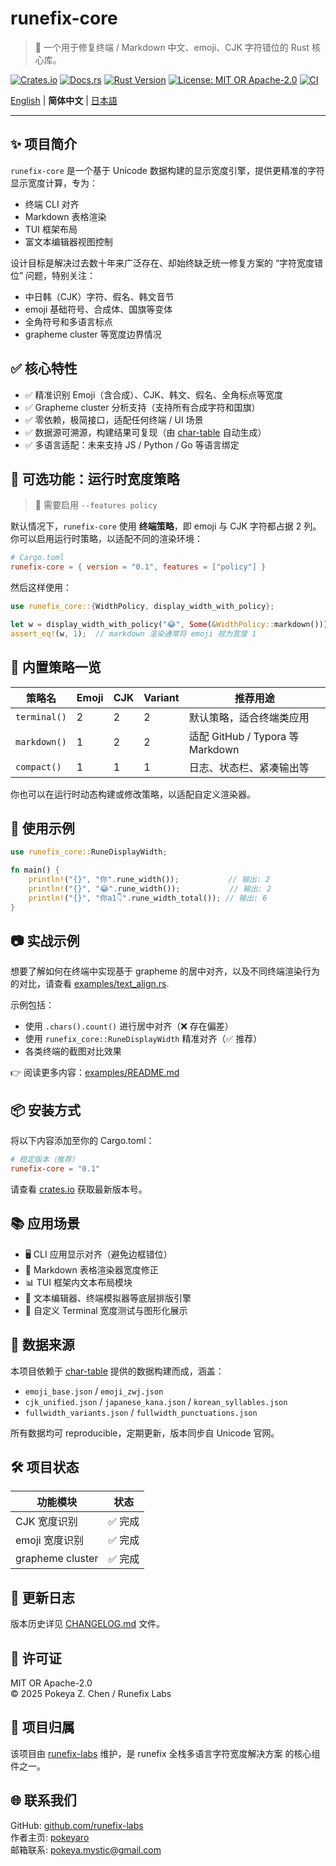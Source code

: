 # runefix-core

> 🎯 一个用于修复终端 / Markdown 中文、emoji、CJK 字符错位的 Rust 核心库。

[![Crates.io](https://img.shields.io/crates/v/runefix-core)](https://crates.io/crates/runefix-core)
[![Docs.rs](https://img.shields.io/docsrs/runefix-core)](https://docs.rs/runefix-core)
[![Rust Version](https://img.shields.io/badge/rust-1.85%2B-orange)](https://www.rust-lang.org)
[![License: MIT OR Apache-2.0](https://img.shields.io/badge/license-MIT%20OR%20Apache--2.0-blue.svg)](./LICENSE)
[![CI](https://github.com/runefix-labs/runefix-core/actions/workflows/ci.yml/badge.svg?branch=master)](https://github.com/runefix-labs/runefix-core/actions/workflows/ci.yml)

[English](./README.md) | **简体中文** | [日本語](./README_ja.md)

---

## ✨ 项目简介

`runefix-core` 是一个基于 Unicode 数据构建的显示宽度引擎，提供更精准的字符显示宽度计算，专为：

- 终端 CLI 对齐
- Markdown 表格渲染
- TUI 框架布局
- 富文本编辑器视图控制

设计目标是解决过去数十年来广泛存在、却始终缺乏统一修复方案的 “字符宽度错位” 问题，特别关注：

- 中日韩（CJK）字符、假名、韩文音节
- emoji 基础符号、合成体、国旗等变体
- 全角符号和多语言标点
- grapheme cluster 等宽度边界情况

## ✅ 核心特性

- ✅ 精准识别 Emoji（含合成）、CJK、韩文、假名、全角标点等宽度
- ✅ Grapheme cluster 分析支持（支持所有合成字符和国旗）
- ✅ 零依赖，极简接口，适配任何终端 / UI 场景
- ✅ 数据源可溯源，构建结果可复现（由 [char-table](https://github.com/runefix-labs/char-table) 自动生成）
- ✅ 多语言适配：未来支持 JS / Python / Go 等语言绑定

## 🧩 可选功能：运行时宽度策略

> 🧪 需要启用 `--features policy`

默认情况下，`runefix-core` 使用 **终端策略**，即 emoji 与 CJK 字符都占据 2 列。 \
你可以启用运行时策略，以适配不同的渲染环境：
```toml
# Cargo.toml
runefix-core = { version = "0.1", features = ["policy"] }
```
然后这样使用：
```rust
use runefix_core::{WidthPolicy, display_width_with_policy};

let w = display_width_with_policy("😂", Some(&WidthPolicy::markdown()));
assert_eq!(w, 1);  // markdown 渲染通常将 emoji 视为宽度 1
```

## 🧠 内置策略一览

| 策略名        | Emoji | CJK | Variant | 推荐用途                         |
| ------------ | ----- | --- | ------- |---------------------------------|
| `terminal()` | 2     | 2   | 2       | 默认策略，适合终端类应用            |
| `markdown()` | 1     | 2   | 2       | 适配 GitHub / Typora 等 Markdown |
| `compact()`  | 1     | 1   | 1       | 日志、状态栏、紧凑输出等            |

你也可以在运行时动态构建或修改策略，以适配自定义渲染器。

## 🚀 使用示例

```rust
use runefix_core::RuneDisplayWidth;

fn main() {
    println!("{}", "你".rune_width());           // 输出: 2
    println!("{}", "😂".rune_width());           // 输出: 2
    println!("{}", "你a1👇".rune_width_total()); // 输出: 6
}
```

## 📷 实战示例

想要了解如何在终端中实现基于 grapheme 的居中对齐，以及不同终端渲染行为的对比，请查看 [examples/text_align.rs](./examples/text_align.rs).

示例包括：

- 使用 `.chars().count()` 进行居中对齐（❌ 存在偏差）
- 使用 `runefix_core::RuneDisplayWidth` 精准对齐（✅ 推荐）
- 各类终端的截图对比效果

👉 阅读更多内容：[examples/README.md](./examples/README.md)

## 📦 安装方式

将以下内容添加至你的 Cargo.toml：

```toml
# 稳定版本（推荐）
runefix-core = "0.1"
```

请查看 [crates.io](https://crates.io/crates/runefix-core) 获取最新版本号。

## 📚 应用场景

- 🖥️ CLI 应用显示对齐（避免边框错位） 
- 🧾 Markdown 表格渲染器宽度修正 
- 📊 TUI 框架内文本布局模块 
- 📄 文本编辑器、终端模拟器等底层排版引擎 
- 🧩 自定义 Terminal 宽度测试与图形化展示

## 📁 数据来源

本项目依赖于 [char-table](https://github.com/runefix-labs/char-table) 提供的数据构建而成，涵盖：

- `emoji_base.json` / `emoji_zwj.json`
- `cjk_unified.json` / `japanese_kana.json` / `korean_syllables.json` 
- `fullwidth_variants.json` / `fullwidth_punctuations.json`

所有数据均可 reproducible，定期更新，版本同步自 Unicode 官网。

## 🛠️ 项目状态

| 功能模块           | 状态        |
|-------------------|------------|
| CJK 宽度识别       | ✅ 完成     |
| emoji 宽度识别     | ✅ 完成     |
| grapheme cluster  | ✅ 完成     |

## 📌 更新日志

版本历史详见 [CHANGELOG.md](./CHANGELOG.md) 文件。

## 🔖 许可证

MIT OR Apache-2.0  
© 2025 Pokeya Z. Chen / Runefix Labs

## 📣 项目归属

该项目由 [runefix-labs](https://github.com/runefix-labs) 维护，是 runefix 全栈多语言字符宽度解决方案 的核心组件之一。

## 🌐 联系我们

GitHub: [github.com/runefix-labs](https://github.com/runefix-labs) \
作者主页: [pokeyaro](https://github.com/pokeyaro) \
邮箱联系: [pokeya.mystic@gmail.com](mailto:pokeya.mystic@gmail.com)
